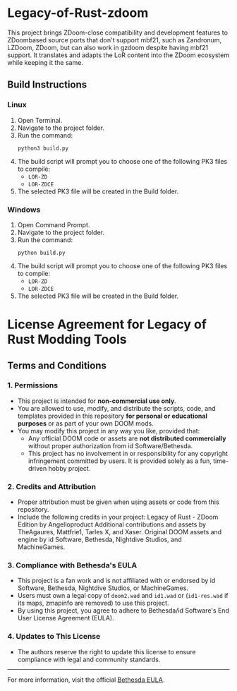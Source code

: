 # Legacy-of-Rust-zdoom
This project brings ZDoom-close compatibility and development features to ZDoombased source ports that don't support mbf21, such as Zandronum, LZDoom, ZDoom, but can also work in gzdoom despite having mbf21 support. It translates and adapts the LoR content into the ZDoom ecosystem while keeping it the same. 

## Build Instructions
### Linux
1. Open Terminal.
2. Navigate to the project folder.
3. Run the command:
   ```
   python3 build.py
   ```
4. The build script will prompt you to choose one of the following PK3 files to compile:
   - `LOR-ZD`
   - `LOR-ZDCE`
5. The selected PK3 file will be created in the Build folder.

### Windows
1. Open Command Prompt.
2. Navigate to the project folder.
3. Run the command:
   ```
   python build.py
   ```
4. The build script will prompt you to choose one of the following PK3 files to compile:
   - `LOR-ZD`
   - `LOR-ZDCE`
5. The selected PK3 file will be created in the Build folder.

# License Agreement for Legacy of Rust Modding Tools

## Terms and Conditions

### 1. Permissions
- This project is intended for **non-commercial use only**.
- You are allowed to use, modify, and distribute the scripts, code, and templates provided in this repository **for personal or educational purposes** or as part of your own DOOM mods.
- You may modify this project in any way you like, provided that:
  - Any official DOOM code or assets are **not distributed commercially** without proper authorization from id Software/Bethesda.
  - This project has no involvement in or responsibility for any copyright infringement committed by users. It is provided solely as a fun, time-driven hobby project.

### 2. Credits and Attribution
- Proper attribution must be given when using assets or code from this repository.
- Include the following credits in your project:
Legacy of Rust - ZDoom Edition by Angelloproduct Additional contributions and assets by TheAgaures, Mattfrie1, Tarles X, and Xaser.
Original DOOM assets and engine by id Software, Bethesda, Nightdive Studios, and MachineGames.

### 3. Compliance with Bethesda's EULA
- This project is a fan work and is not affiliated with or endorsed by id Software, Bethesda, Nightdive Studios, or MachineGames.
- Users must own a legal copy of `doom2.wad` and `id1.wad` or (`id1-res.wad` if its maps, zmapinfo are removed) to use this project.
- By using this project, you agree to adhere to Bethesda/id Software's End User License Agreement (EULA).

### 4. Updates to This License
- The authors reserve the right to update this license to ensure compliance with legal and community standards.
---
For more information, visit the official [Bethesda EULA](https://bethesda.net/en/document/eula).
